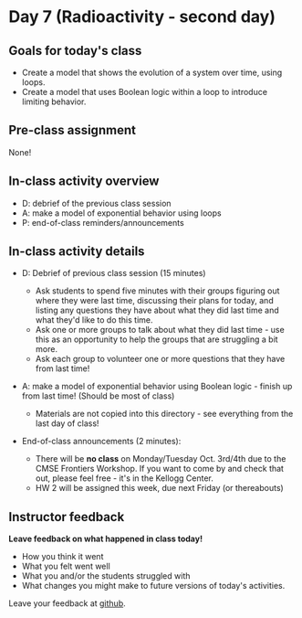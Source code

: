 # Day 7 (Radioactivity - second day)

## Goals for today's class

* Create a model that shows the evolution of a system over time, using loops.  
* Create a model that uses Boolean logic within a loop to introduce limiting behavior.


## Pre-class assignment

None!

## In-class activity overview

* D: debrief of the previous class session
* A: make a model of exponential behavior using loops
* P: end-of-class reminders/announcements



## In-class activity details

* D: Debrief of previous class session (15 minutes)
  * Ask students to spend five minutes with their groups figuring out where they were last time, discussing their plans for today, and listing any questions they have about what they did last time and what they'd like to do this time.
  * Ask one or more groups to talk about what they did last time - use this as an opportunity to help the groups that are struggling a bit more.
  * Ask each group to volunteer one or more questions that they have from last time!

* A: make a model of exponential behavior using Boolean logic - finish up from last time!  (Should be most of class)
  * Materials are not copied into this directory - see everything from the last day of class!

* End-of-class announcements (2 minutes):
  * There will be **no class** on Monday/Tuesday Oct. 3rd/4th due to the CMSE Frontiers Workshop.  If you want to come by and check that out, please feel free - it's in the Kellogg Center.
  * HW 2 will be assigned this week, due next Friday (or thereabouts)

## Instructor feedback

**Leave feedback on what happened in class today!**

* How you think it went
* What you felt went well
* What you and/or the students struggled with
* What changes you might make to future versions of today's activities.

Leave your feedback at [github](https://github.com/ComputationalModeling/intro-to-computational-modeling/issues/113).
